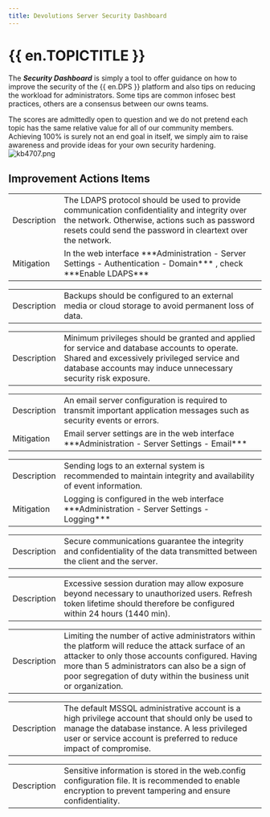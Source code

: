 ```yaml
---
title: Devolutions Server Security Dashboard
---
```

# {{ en.TOPICTITLE }}
The ***Security Dashboard*** is simply a tool to offer guidance on how to improve the security of the {{ en.DPS }} platform and also tips on reducing the workload for administrators. Some tips are common infosec best practices, others are a consensus between our owns teams.

The scores are admittedly open to question and we do not pretend each topic has the same relative value for all of our community members. Achieving 100% is surely not an end goal in itself, we simply aim to raise awareness and provide ideas for your own security hardening.  
![kb4707.png](/img/en/kb/kb4707.png)
## Improvement Actions Items
<table>
	<tr>
		<td>
Description
		</td>
		<td>
The LDAPS protocol should be used to provide communication confidentiality and integrity over the network. Otherwise, actions such as password resets could send the password in cleartext over the network.
		</td>
	</tr>
	<tr>
		<td>
Mitigation
		</td>
		<td>
In the web interface ***Administration - Server Settings - Authentication - Domain*** , check ***Enable LDAPS***
		</td>
	</tr>
</table>
<table>
	<tr>
		<td>
Description
		</td>
		<td>
Backups should be configured to an external media or cloud storage to avoid permanent loss of data.
		</td>
	</tr>
</table>
<table>
	<tr>
		<td>
Description
		</td>
		<td>
Minimum privileges should be granted and applied for service and database accounts to operate. Shared and excessively privileged service and database accounts may induce unnecessary security risk exposure.
		</td>
	</tr>
</table>
<table>
	<tr>
		<td>
Description
		</td>
		<td>
An email server configuration is required to transmit important application messages such as security events or errors.
		</td>
	</tr>
	<tr>
		<td>
Mitigation
		</td>
		<td>
Email server settings are in the web interface ***Administration - Server Settings - Email***
		</td>
	</tr>
</table>
<table>
	<tr>
		<td>
Description
		</td>
		<td>
Sending logs to an external system is recommended to maintain integrity and availability of event information.
		</td>
	</tr>
	<tr>
		<td>
Mitigation
		</td>
		<td>
Logging is configured in the web interface ***Administration - Server Settings - Logging***
		</td>
	</tr>
</table>
<table>
	<tr>
		<td>
Description
		</td>
		<td>
Secure communications guarantee the integrity and confidentiality of the data transmitted between the client and the server.
		</td>
	</tr>
</table>
<table>
	<tr>
		<td>
Description
		</td>
		<td>
Excessive session duration may allow exposure beyond necessary to unauthorized users. Refresh token lifetime should therefore be configured within 24 hours (1440 min).
		</td>
	</tr>
</table>
<table>
	<tr>
		<td>
Description
		</td>
		<td>
Limiting the number of active administrators within the platform will reduce the attack surface of an attacker to only those accounts configured. Having more than 5 administrators can also be a sign of poor segregation of duty within the business unit or organization.
		</td>
	</tr>
</table>
<table>
	<tr>
		<td>
Description
		</td>
		<td>
The default MSSQL administrative account is a high privilege account that should only be used to manage the database instance. A less privileged user or service account is preferred to reduce impact of compromise.
		</td>
	</tr>
</table>
<table>
	<tr>
		<td>
Description
		</td>
		<td>
Sensitive information is stored in the web.config configuration file. It is recommended to enable encryption to prevent tampering and ensure confidentiality.
		</td>
	</tr>
</table>
